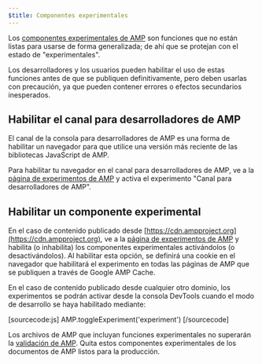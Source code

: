 ```yaml
---
$title: Componentes experimentales
---
```


Los [componentes experimentales de AMP](https://github.com/ampproject/amphtml/tree/master/tools/experiments) son funciones que no están listas para usarse de forma generalizada; de ahí que se protejan con el estado de "experimentales".

Los desarrolladores y los usuarios pueden habilitar el uso de estas funciones antes de que se publiquen definitivamente,
pero deben usarlas con precaución, ya que pueden contener errores o efectos secundarios inesperados.

## Habilitar el canal para desarrolladores de AMP

El canal de la consola para desarrolladores de AMP es una forma de habilitar un navegador para que utilice una versión más reciente de las bibliotecas JavaScript de AMP.

Para habilitar tu navegador en el canal para desarrolladores de AMP, ve a la [página de experimentos de AMP](https://cdn.ampproject.org/experiments.html) y activa el experimento "Canal para desarrolladores de AMP".

## Habilitar un componente experimental

En el caso de contenido publicado desde [https://cdn.ampproject.org](https://cdn.ampproject.org), ve a la [página de experimentos de AMP](https://cdn.ampproject.org/experiments.html) y habilita (o inhabilita) los componentes experimentales activándolos (o desactivándolos). Al habilitar esta opción, se definirá una cookie en el navegador que habilitará el experimento en todas las páginas de AMP que se publiquen a través de Google AMP Cache.

En el caso de contenido publicado desde cualquier otro dominio, los experimentos se podrán activar desde la consola DevTools cuando el modo de desarrollo se haya habilitado mediante:

[sourcecode:js]
AMP.toggleExperiment('experiment')
[/sourcecode]

Los archivos de AMP que incluyan funciones experimentales no superarán la [validación de AMP](/es/docs/guides/debug/validate.html).
Quita estos componentes experimentales de los documentos de AMP listos para la producción.
